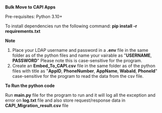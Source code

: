 **Bulk Move to CAPI Apps**

Pre-requisites:
Python 3.10+

To install dependencies run the following command: 
**pip install -r requirements.txt**

**Note**
1. Place your LDAP username and password in a **.env** file in the same folder as of the python files and name your vairable as  "**USERNAME**, **PASSWORD**" Please note this is case-sensitive for the program.
2. Create an **Embed_To_CAPI.csv** file in the same folder as of the python files with title as "**AppID**, **PhoneNumber**, **AppName**, **WabaId**, **PhoneId**" case-sensitive for the program to read the data from the csv file.

**To Run the python code**

Run **main.py** file for the program to run and it will log all the exception and error on **log.txt** file and also store request/response data in **CAPI_Migration_result.csv** file
